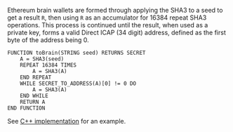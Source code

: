 Ethereum brain wallets are formed through applying the SHA3 to a seed to get a result `R`, then using `R` as an accumulator for 16384 repeat SHA3 operations. This process is continued until the result, when used as a private key, forms a valid Direct ICAP (34 digit) address, defined as the first byte of the address being 0.

```
FUNCTION toBrain(STRING seed) RETURNS SECRET
	A = SHA3(seed)
	REPEAT 16384 TIMES
		A = SHA3(A)
	END REPEAT
	WHILE SECRET_TO_ADDRESS(A)[0] != 0 DO
		A = SHA3(A)
	END WHILE
	RETURN A
END FUNCTION
```

See [C++ implementation](https://github.com/ethereum/cpp-ethereum/blob/develop/libethcore/KeyManager.cpp#L215-L225) for an example.
